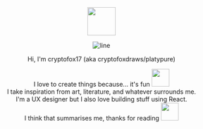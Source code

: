 <div align="center">
<img src="https://github.com/user-attachments/assets/45aa6652-ee64-4612-8924-48627d02709d" height="64px" width="auto">

![line](https://github.com/user-attachments/assets/927a6ed5-89c0-434d-a5a7-210df04d6cd2)

Hi, I'm cryptofox17 (aka cryptofoxdraws/platypure)

I love to create things because... it's fun <img src="https://github.com/user-attachments/assets/d31ed95e-78b0-47c8-b0b7-06a425f1364c" height="40" width="auto"> <br>
I take inspiration from art, literature, and whatever surrounds me. <br>
I'm a UX designer but I also love building stuff using React. <br>
I think that summarises me, thanks for reading <img src="https://github.com/user-attachments/assets/0c8d4fc5-de0f-49ef-8a64-d768f725ae50" width="40">
</div>
